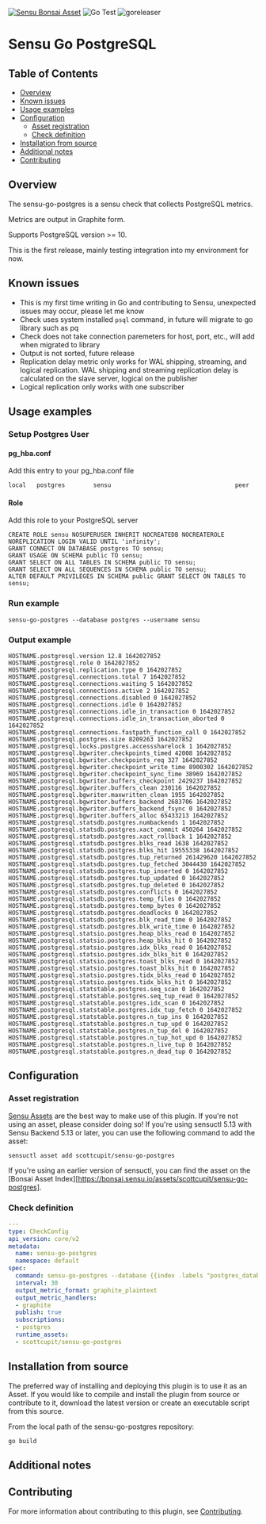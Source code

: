 [![Sensu Bonsai Asset](https://img.shields.io/badge/Bonsai-Download%20Me-brightgreen.svg?colorB=89C967&logo=sensu)](https://bonsai.sensu.io/assets/scottcupit/sensu-go-postgres)
![Go Test](https://github.com/scottcupit/sensu-go-postgres/workflows/Go%20Test/badge.svg)
![goreleaser](https://github.com/scottcupit/sensu-go-postgres/workflows/goreleaser/badge.svg)

# Sensu Go PostgreSQL

## Table of Contents
- [Overview](#overview)
- [Known issues](#known-issues)
- [Usage examples](#usage-examples)
- [Configuration](#configuration)
  - [Asset registration](#asset-registration)
  - [Check definition](#check-definition)
- [Installation from source](#installation-from-source)
- [Additional notes](#additional-notes)
- [Contributing](#contributing)

## Overview

The sensu-go-postgres is a sensu check that collects PostgreSQL metrics.

Metrics are output in Graphite form.

Supports PostgreSQL version >= 10.

This is the first release, mainly testing integration into my environment for now.

## Known issues

* This is my first time writing in Go and contributing to Sensu, unexpected issues may occur, please let me know
* Check uses system installed `psql` command, in future will migrate to go library such as pq
* Check does not take connection paremeters for host, port, etc., will add when migrated to library
* Output is not sorted, future release
* Replication delay metric only works for WAL shipping, streaming, and logical replication.  WAL shipping and streaming replication delay is calculated on the slave server, logical on the publisher
* Logical replication only works with one subscriber

## Usage examples

### Setup Postgres User

#### pg_hba.conf

Add this entry to your pg_hba.conf file
```
local   postgres        sensu                                   peer
```

#### Role

Add this role to your PostgreSQL server

```
CREATE ROLE sensu NOSUPERUSER INHERIT NOCREATEDB NOCREATEROLE NOREPLICATION LOGIN VALID UNTIL 'infinity';
GRANT CONNECT ON DATABASE postgres TO sensu;
GRANT USAGE ON SCHEMA public TO sensu;
GRANT SELECT ON ALL TABLES IN SCHEMA public TO sensu;
GRANT SELECT ON ALL SEQUENCES IN SCHEMA public TO sensu;
ALTER DEFAULT PRIVILEGES IN SCHEMA public GRANT SELECT ON TABLES TO sensu;
```

### Run example

```
sensu-go-postgres --database postgres --username sensu
```

### Output example

```
HOSTNAME.postgresql.version 12.8 1642027852
HOSTNAME.postgresql.role 0 1642027852
HOSTNAME.postgresql.replication.type 0 1642027852
HOSTNAME.postgresql.connections.total 7 1642027852
HOSTNAME.postgresql.connections.waiting 5 1642027852
HOSTNAME.postgresql.connections.active 2 1642027852
HOSTNAME.postgresql.connections.disabled 0 1642027852
HOSTNAME.postgresql.connections.idle 0 1642027852
HOSTNAME.postgresql.connections.idle_in_transaction 0 1642027852
HOSTNAME.postgresql.connections.idle_in_transaction_aborted 0 1642027852
HOSTNAME.postgresql.connections.fastpath_function_call 0 1642027852
HOSTNAME.postgresql.postgres.size 8209263 1642027852
HOSTNAME.postgresql.locks.postgres.accesssharelock 1 1642027852
HOSTNAME.postgresql.bgwriter.checkpoints_timed 42008 1642027852
HOSTNAME.postgresql.bgwriter.checkpoints_req 327 1642027852
HOSTNAME.postgresql.bgwriter.checkpoint_write_time 8900302 1642027852
HOSTNAME.postgresql.bgwriter.checkpoint_sync_time 38969 1642027852
HOSTNAME.postgresql.bgwriter.buffers_checkpoint 2429237 1642027852
HOSTNAME.postgresql.bgwriter.buffers_clean 230116 1642027852
HOSTNAME.postgresql.bgwriter.maxwritten_clean 1955 1642027852
HOSTNAME.postgresql.bgwriter.buffers_backend 2683706 1642027852
HOSTNAME.postgresql.bgwriter.buffers_backend_fsync 0 1642027852
HOSTNAME.postgresql.bgwriter.buffers_alloc 65433213 1642027852
HOSTNAME.postgresql.statsdb.postgres.numbackends 1 1642027852
HOSTNAME.postgresql.statsdb.postgres.xact_commit 450264 1642027852
HOSTNAME.postgresql.statsdb.postgres.xact_rollback 1 1642027852
HOSTNAME.postgresql.statsdb.postgres.blks_read 1638 1642027852
HOSTNAME.postgresql.statsdb.postgres.blks_hit 19555338 1642027852
HOSTNAME.postgresql.statsdb.postgres.tup_returned 261429620 1642027852
HOSTNAME.postgresql.statsdb.postgres.tup_fetched 3044430 1642027852
HOSTNAME.postgresql.statsdb.postgres.tup_inserted 0 1642027852
HOSTNAME.postgresql.statsdb.postgres.tup_updated 0 1642027852
HOSTNAME.postgresql.statsdb.postgres.tup_deleted 0 1642027852
HOSTNAME.postgresql.statsdb.postgres.conflicts 0 1642027852
HOSTNAME.postgresql.statsdb.postgres.temp_files 0 1642027852
HOSTNAME.postgresql.statsdb.postgres.temp_bytes 0 1642027852
HOSTNAME.postgresql.statsdb.postgres.deadlocks 0 1642027852
HOSTNAME.postgresql.statsdb.postgres.blk_read_time 0 1642027852
HOSTNAME.postgresql.statsdb.postgres.blk_write_time 0 1642027852
HOSTNAME.postgresql.statsio.postgres.heap_blks_read 0 1642027852
HOSTNAME.postgresql.statsio.postgres.heap_blks_hit 0 1642027852
HOSTNAME.postgresql.statsio.postgres.idx_blks_read 0 1642027852
HOSTNAME.postgresql.statsio.postgres.idx_blks_hit 0 1642027852
HOSTNAME.postgresql.statsio.postgres.toast_blks_read 0 1642027852
HOSTNAME.postgresql.statsio.postgres.toast_blks_hit 0 1642027852
HOSTNAME.postgresql.statsio.postgres.tidx_blks_read 0 1642027852
HOSTNAME.postgresql.statsio.postgres.tidx_blks_hit 0 1642027852
HOSTNAME.postgresql.statstable.postgres.seq_scan 0 1642027852
HOSTNAME.postgresql.statstable.postgres.seq_tup_read 0 1642027852
HOSTNAME.postgresql.statstable.postgres.idx_scan 0 1642027852
HOSTNAME.postgresql.statstable.postgres.idx_tup_fetch 0 1642027852
HOSTNAME.postgresql.statstable.postgres.n_tup_ins 0 1642027852
HOSTNAME.postgresql.statstable.postgres.n_tup_upd 0 1642027852
HOSTNAME.postgresql.statstable.postgres.n_tup_del 0 1642027852
HOSTNAME.postgresql.statstable.postgres.n_tup_hot_upd 0 1642027852
HOSTNAME.postgresql.statstable.postgres.n_live_tup 0 1642027852
HOSTNAME.postgresql.statstable.postgres.n_dead_tup 0 1642027852
```

## Configuration

### Asset registration

[Sensu Assets][10] are the best way to make use of this plugin. If you're not using an asset, please
consider doing so! If you're using sensuctl 5.13 with Sensu Backend 5.13 or later, you can use the
following command to add the asset:

```
sensuctl asset add scottcupit/sensu-go-postgres
```

If you're using an earlier version of sensuctl, you can find the asset on the [Bonsai Asset Index][https://bonsai.sensu.io/assets/scottcupit/sensu-go-postgres].

### Check definition

```yml
---
type: CheckConfig
api_version: core/v2
metadata:
  name: sensu-go-postgres
  namespace: default
spec:
  command: sensu-go-postgres --database {{index .labels "postgres_database" | default "postgres"}} --username {{.labels.postgres_username | default "sensu"}}
  interval: 30
  output_metric_format: graphite_plaintext
  output_metric_handlers:
  - graphite
  publish: true
  subscriptions:
  - postgres
  runtime_assets:
  - scottcupit/sensu-go-postgres
```

## Installation from source

The preferred way of installing and deploying this plugin is to use it as an Asset. If you would
like to compile and install the plugin from source or contribute to it, download the latest version
or create an executable script from this source.

From the local path of the sensu-go-postgres repository:

```
go build
```

## Additional notes

## Contributing

For more information about contributing to this plugin, see [Contributing][1].

[1]: https://github.com/sensu/sensu-go/blob/master/CONTRIBUTING.md
[2]: https://github.com/sensu-community/sensu-plugin-sdk
[3]: https://github.com/sensu-plugins/community/blob/master/PLUGIN_STYLEGUIDE.md
[4]: https://github.com/sensu-community/check-plugin-template/blob/master/.github/workflows/release.yml
[5]: https://github.com/sensu-community/check-plugin-template/actions
[6]: https://docs.sensu.io/sensu-go/latest/reference/checks/
[7]: https://github.com/sensu-community/check-plugin-template/blob/master/main.go
[8]: https://bonsai.sensu.io/
[9]: https://github.com/sensu-community/sensu-plugin-tool
[10]: https://docs.sensu.io/sensu-go/latest/reference/assets/
